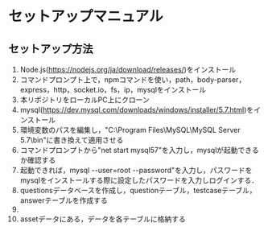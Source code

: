 # セットアップマニュアル
## セットアップ方法
1. Node.js(https://nodejs.org/ja/download/releases/)をインストール
2. コマンドプロンプト上で，npmコマンドを使い，path，body-parser，express，http，socket.io，fs，ip，mysqlをインストール
3.  本リポジトリをローカルPC上にクローン
4.  mysql(https://dev.mysql.com/downloads/windows/installer/5.7.html)をインストール
5.  環境変数のパスを編集し，"C:\Program Files\MySQL\MySQL Server 5.7\bin\"に書き換えて適用させる
6.  コマンドプロンプトから"net start mysql57"を入力し，mysqlが起動できるか確認する
7.  起動できれば，mysql --user=root --password"を入力し，パスワードをmysqlをインストールする際に設定したパスワードを入力しログインする．
8.  questionsデータベースを作成し，questionテーブル，testcaseテーブル，answerテーブルを作成する
9.  
10.  assetデータにある，データを各テーブルに格納する
